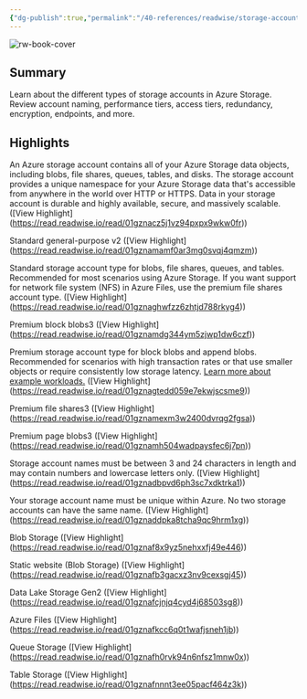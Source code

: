 ```yaml
---
{"dg-publish":true,"permalink":"/40-references/readwise/storage-account-overview-azure-storage/","tags":["rw/articles"]}
---
```


![rw-book-cover](https://learn.microsoft.com/en-us/media/logos/logo-ms-social.png)

## Summary

Learn about the different types of storage accounts in Azure Storage. Review account naming, performance tiers, access tiers, redundancy, encryption, endpoints, and more.

## Highlights

An Azure storage account contains all of your Azure Storage data objects, including blobs, file shares, queues, tables, and disks. The storage account provides a unique namespace for your Azure Storage data that's accessible from anywhere in the world over HTTP or HTTPS. Data in your storage account is durable and highly available, secure, and massively scalable. ([View Highlight] (https://read.readwise.io/read/01gznacz5j1vz94pxpx9wkw0fr))


Standard general-purpose v2 ([View Highlight] (https://read.readwise.io/read/01gznamamf0ar3mg0svqj4qmzm))


Standard storage account type for blobs, file shares, queues, and tables. Recommended for most scenarios using Azure Storage. If you want support for network file system (NFS) in Azure Files, use the premium file shares account type. ([View Highlight] (https://read.readwise.io/read/01gznaghwfzz6zhtjd788rkyg4))


Premium block blobs3 ([View Highlight] (https://read.readwise.io/read/01gznamdg344ym5zjwp1dw6czf))


Premium storage account type for block blobs and append blobs. Recommended for scenarios with high transaction rates or that use smaller objects or require consistently low storage latency. [Learn more about example workloads.](https://learn.microsoft.com/en-us/azure/storage/common/storage-account-overview/../blobs/storage-blob-block-blob-premium) ([View Highlight] (https://read.readwise.io/read/01gznagtedd059e7ekwjscsme9))


Premium file shares3 ([View Highlight] (https://read.readwise.io/read/01gznamexm3w2400dvrqg2fgsa))


Premium page blobs3 ([View Highlight] (https://read.readwise.io/read/01gznamh504wadpaysfec6j7pn))


Storage account names must be between 3 and 24 characters in length and may contain numbers and lowercase letters only. ([View Highlight] (https://read.readwise.io/read/01gznadbpvd6ph3sc7xdktrka1))


Your storage account name must be unique within Azure. No two storage accounts can have the same name. ([View Highlight] (https://read.readwise.io/read/01gznaddpka8tcha9qc9hrm1xg))


Blob Storage ([View Highlight] (https://read.readwise.io/read/01gznaf8x9yz5nehxxfj49e446))


Static website (Blob Storage) ([View Highlight] (https://read.readwise.io/read/01gznafb3gacxz3nv9cexsgj45))


Data Lake Storage Gen2 ([View Highlight] (https://read.readwise.io/read/01gznafcjnjq4cyd4j68503sg8))


Azure Files ([View Highlight] (https://read.readwise.io/read/01gznafkcc6q0t1wafjsneh1jb))


Queue Storage ([View Highlight] (https://read.readwise.io/read/01gznafh0rvk94n6nfsz1mnw0x))


Table Storage ([View Highlight] (https://read.readwise.io/read/01gznafnnnt3ee05pacf464z3k))


